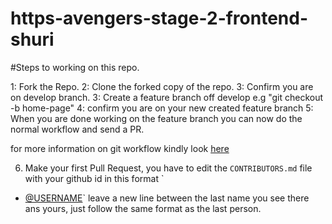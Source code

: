 # https-avengers-stage-2-frontend-shuri


#Steps to working on this repo.

1: Fork the Repo.
2: Clone the forked copy of the repo.
3: Confirm you are on develop branch. 
3: Create a feature branch off develop e.g "git checkout -b home-page"
4: confirm you are on your new created feature branch
5: When you are done working on the feature branch you can now do the normal workflow and send a PR.

for more information on git workflow kindly look [here](https://www.atlassian.com/git/tutorials/comparing-workflows/gitflow-workflow)

6. Make your first Pull Request, you have to edit the `CONTRIBUTORS.md` file with your github id in this format `
-  [@USERNAME](https://github.com/USERNAME)` leave a new line between the last name you see there ans yours, just follow the same format as the last person.
